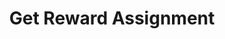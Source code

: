 ---
title: Get Reward Assignment
excerpt: 
category: 636284b7e6b02c00a136e873
slug: get-reward-assignment-endpoints
parentDoc: 63990be54b4742001155bfad
---